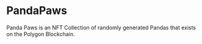 # PandaPaws
Panda Paws is an NFT Collection of randomly generated Pandas that exists on the Polygon Blockchain.
